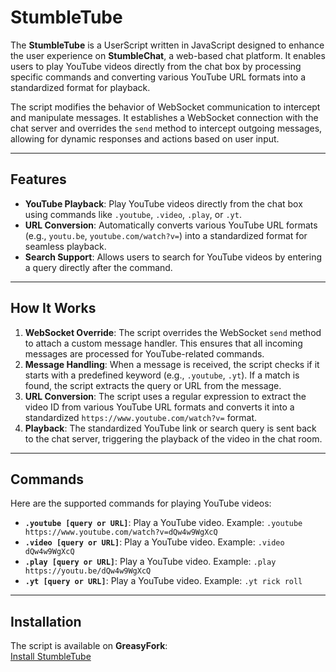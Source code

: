 # StumbleTube

The **StumbleTube** is a UserScript written in JavaScript designed to enhance the user experience on **StumbleChat**, a web-based chat platform. It enables users to play YouTube videos directly from the chat box by processing specific commands and converting various YouTube URL formats into a standardized format for playback.

The script modifies the behavior of WebSocket communication to intercept and manipulate messages. It establishes a WebSocket connection with the chat server and overrides the `send` method to intercept outgoing messages, allowing for dynamic responses and actions based on user input.

---

## Features

- **YouTube Playback**: Play YouTube videos directly from the chat box using commands like `.youtube`, `.video`, `.play`, or `.yt`.
- **URL Conversion**: Automatically converts various YouTube URL formats (e.g., `youtu.be`, `youtube.com/watch?v=`) into a standardized format for seamless playback.
- **Search Support**: Allows users to search for YouTube videos by entering a query directly after the command.

---

## How It Works

1. **WebSocket Override**: The script overrides the WebSocket `send` method to attach a custom message handler. This ensures that all incoming messages are processed for YouTube-related commands.
2. **Message Handling**: When a message is received, the script checks if it starts with a predefined keyword (e.g., `.youtube`, `.yt`). If a match is found, the script extracts the query or URL from the message.
3. **URL Conversion**: The script uses a regular expression to extract the video ID from various YouTube URL formats and converts it into a standardized `https://www.youtube.com/watch?v=` format.
4. **Playback**: The standardized YouTube link or search query is sent back to the chat server, triggering the playback of the video in the chat room.

---

## Commands

Here are the supported commands for playing YouTube videos:

- **`.youtube [query or URL]`**: Play a YouTube video. Example: `.youtube https://www.youtube.com/watch?v=dQw4w9WgXcQ`
- **`.video [query or URL]`**: Play a YouTube video. Example: `.video dQw4w9WgXcQ`
- **`.play [query or URL]`**: Play a YouTube video. Example: `.play https://youtu.be/dQw4w9WgXcQ`
- **`.yt [query or URL]`**: Play a YouTube video. Example: `.yt rick roll`

---

## Installation

The script is available on **GreasyFork**:  
[Install StumbleTube](https://greasyfork.org/en/scripts/523602-stumbletube)

